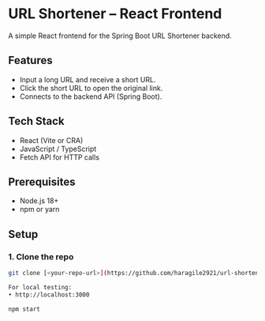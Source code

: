 # URL Shortener – React Frontend
A simple React frontend for the Spring Boot URL Shortener backend.
## Features
- Input a long URL and receive a short URL.
- Click the short URL to open the original link.
- Connects to the backend API (Spring Boot).
## Tech Stack
- React (Vite or CRA)
- JavaScript / TypeScript
- Fetch API for HTTP calls
## Prerequisites
- Node.js 18+
- npm or yarn
## Setup
### 1. Clone the repo
```bash
git clone [<your-repo-url>](https://github.com/haragile2921/url-shortener-react-app.git)

For local testing:
• http://localhost:3000

npm start   
